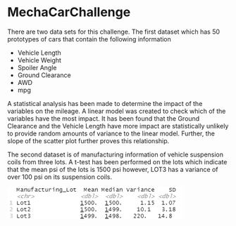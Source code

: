 # MechaCarChallenge

There are two data sets for this challenge.  The first dataset which has 50 prototypes of cars that contain the following information
* Vehicle Length
* Vehicle Weight
* Spoiler Angle
* Ground Clearance
* AWD
* mpg

A statistical analysis has been made to determine the impact of the variables on the mileage.  A linear model was created to check which of the variables have the most impact.  It has been found that the Ground Clearance and the Vehicle Length have more impact are statistically unlikely to provide random amounts of variance to the linear model.  Further, the slope of the scatter plot further proves this relationship.

The second dataset is of manufacturing information of vehicle suspension coils from three lots.  A t-test has been performed on the lots which indicate that the mean psi of the lots is 1500 psi however, LOT3 has a variance of over 100 psi on its suspension coils.

![](Suspension_Coil.png)
